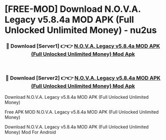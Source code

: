 # [FREE-MOD] Download N.O.V.A. Legacy v5.8.4a MOD APK (Full Unlocked Unlimited Money) - nu2us


<div align="center">
<h3>🔴 Download [Server1] 👉👉 <a href="https://apk-comot.site?title=N.O.V.A._Legacy_v5.8.4a_MOD_APK_(Full_Unlocked_Unlimited_Money)">N.O.V.A. Legacy v5.8.4a MOD APK (Full Unlocked Unlimited Money) Mod Apk</a></h3><br>

<h3>🔴 Download [Server2] 👉👉 <a href="https://apk-comot.site?title=N.O.V.A._Legacy_v5.8.4a_MOD_APK_(Full_Unlocked_Unlimited_Money)">N.O.V.A. Legacy v5.8.4a MOD APK (Full Unlocked Unlimited Money) Mod Apk</a></h3>
</div>



Download N.O.V.A. Legacy v5.8.4a MOD APK (Full Unlocked Unlimited Money) 

Free APK MOD N.O.V.A. Legacy v5.8.4a MOD APK (Full Unlocked Unlimited Money) 

Download N.O.V.A. Legacy v5.8.4a MOD APK (Full Unlocked Unlimited Money) Mod For Android
